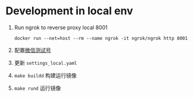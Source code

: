 
# Development in local env

1. Run ngrok to reverse proxy local 8001
    ```
    docker run --net=host --rm --name ngrok -it ngrok/ngrok http 8001
    ```

2. 配置[微信测试号](https://mp.weixin.qq.com/debug/cgi-bin/sandbox?t=sandbox/index)
3. 更新 `settings_local.yaml`
4. `make buildd` 构建运行镜像
5. `make rund` 运行镜像
